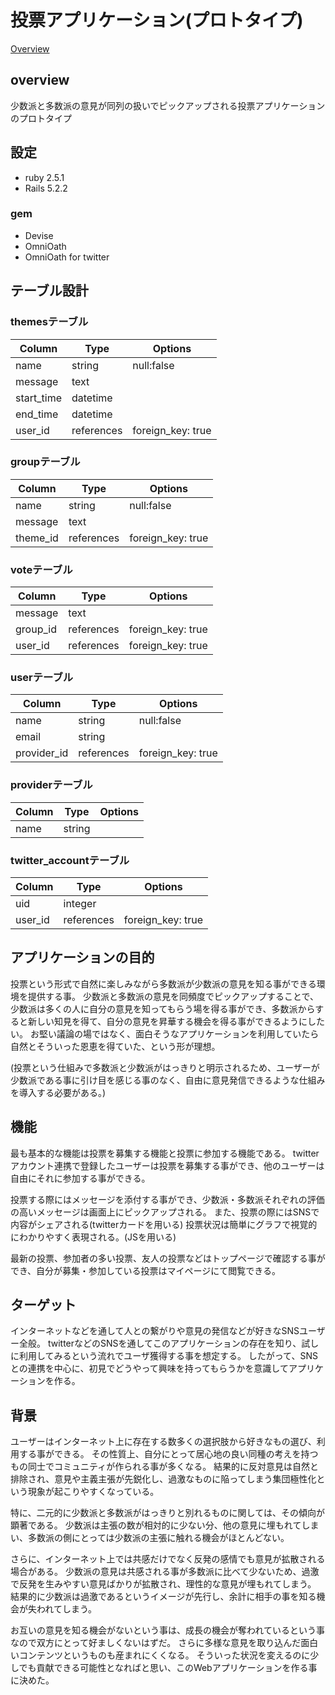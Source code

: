 # 投票アプリケーション(プロトタイプ)


[Overview](#overview)

## overview
少数派と多数派の意見が同列の扱いでピックアップされる投票アプリケーションのプロトタイプ

## 設定
- ruby 2.5.1
- Rails 5.2.2

### gem
- Devise
- OmniOath
- OmniOath for twitter

## テーブル設計
### themesテーブル

|Column|Type|Options|
|------|----|-------|
|name|string|null:false|
|message|text||
|start_time|datetime||
|end_time|datetime||
|user_id|references|foreign_key: true|

### groupテーブル
|Column|Type|Options|
|------|----|-------|
|name|string|null:false|
|message|text||
|theme_id|references|foreign_key: true|

### voteテーブル
|Column|Type|Options|
|------|----|-------|
|message|text||
|group_id|references|foreign_key: true|
|user_id|references|foreign_key: true|

### userテーブル
|Column|Type|Options|
|------|----|-------|
|name|string|null:false|
|email|string||
|provider_id|references|foreign_key: true|

### providerテーブル
|Column|Type|Options|
|------|----|-------|
|name|string||

### twitter_accountテーブル
|Column|Type|Options|
|------|----|-------|
|uid|integer||
|user_id|references|foreign_key: true|




## アプリケーションの目的
投票という形式で自然に楽しみながら多数派が少数派の意見を知る事ができる環境を提供する事。
少数派と多数派の意見を同頻度でピックアップすることで、少数派は多くの人に自分の意見を知ってもらう場を得る事ができ、多数派からすると新しい知見を得て、自分の意見を昇華する機会を得る事ができるようにしたい。
お堅い議論の場ではなく、面白そうなアプリケーションを利用していたら自然とそういった恩恵を得ていた、という形が理想。

(投票という仕組みで多数派と少数派がはっきりと明示されるため、ユーザーが少数派である事に引け目を感じる事のなく、自由に意見発信できるような仕組みを導入する必要がある。)

## 機能
最も基本的な機能は投票を募集する機能と投票に参加する機能である。
twitterアカウント連携で登録したユーザーは投票を募集する事ができ、他のユーザーは自由にそれに参加する事ができる。

投票する際にはメッセージを添付する事ができ、少数派・多数派それぞれの評価の高いメッセージは画面上にピックアップされる。
また、投票の際にはSNSで内容がシェアされる(twitterカードを用いる)
投票状況は簡単にグラフで視覚的にわかりやすく表現される。(JSを用いる)

最新の投票、参加者の多い投票、友人の投票などはトップページで確認する事ができ、自分が募集・参加している投票はマイページにて閲覧できる。

## ターゲット
インターネットなどを通して人との繋がりや意見の発信などが好きなSNSユーザー全般。
twitterなどのSNSを通してこのアプリケーションの存在を知り、試しに利用してみるという流れでユーザ獲得する事を想定する。
したがって、SNSとの連携を中心に、初見でどうやって興味を持ってもらうかを意識してアプリケーションを作る。

## 背景
ユーザーはインターネット上に存在する数多くの選択肢から好きなもの選び、利用する事ができる。
その性質上、自分にとって居心地の良い同種の考えを持つもの同士でコミュニティが作られる事が多くなる。
結果的に反対意見は自然と排除され、意見や主義主張が先鋭化し、過激なものに陥ってしまう集団極性化という現象が起こりやすくなっている。

特に、二元的に少数派と多数派がはっきりと別れるものに関しては、その傾向が顕著である。
少数派は主張の数が相対的に少ない分、他の意見に埋もれてしまい、多数派の側にとっては少数派の主張に触れる機会がほとんどない。

さらに、インターネット上では共感だけでなく反発の感情でも意見が拡散される場合がある。
少数派の意見は共感される事が多数派に比べて少ないため、過激で反発を生みやすい意見ばかりが拡散され、理性的な意見が埋もれてしまう。
結果的に少数派は過激であるというイメージが先行し、余計に相手の事を知る機会が失われてしまう。

お互いの意見を知る機会がないという事は、成長の機会が奪われているという事なので双方にとって好ましくないはずだ。
さらに多様な意見を取り込んだ面白いコンテンツというものも産まれにくくなる。
そういった状況を変えるのに少しでも貢献できる可能性となればと思い、このWebアプリケーションを作る事に決めた。
